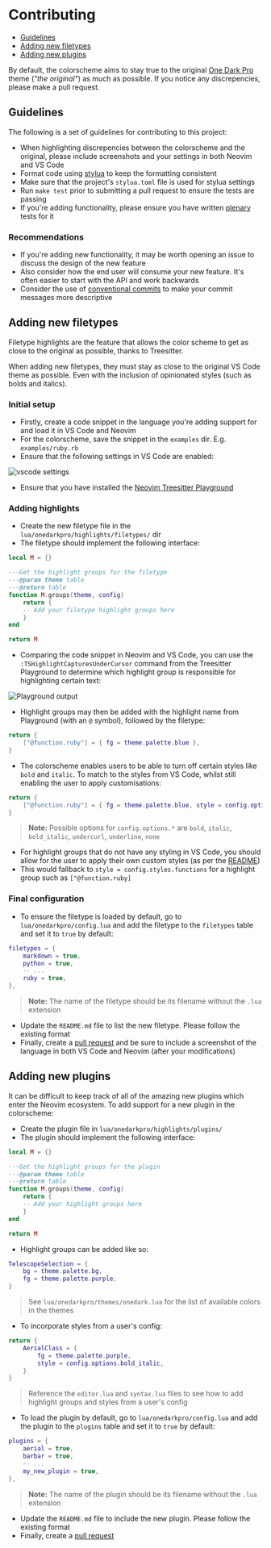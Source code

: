 # Contributing

- [Guidelines](#guidelines)
- [Adding new filetypes](#adding-new-filetypes)
- [Adding new plugins](#adding-new-plugins)

By default, the colorscheme aims to stay true to the original [One Dark Pro](https://github.com/Binaryify/OneDark-Pro)
theme (_"the original"_) as much as possible. If you notice any discrepencies, please make a pull request.

## Guidelines

The following is a set of guidelines for contributing to this project:

- When highlighting discrepencies between the colorscheme and the original, please include screenshots and your settings in both Neovim and VS Code
- Format code using [stylua](https://github.com/johnnymorganz/stylua) to keep the formatting consistent
- Make sure that the project's `stylua.toml` file is used for stylua settings
- Run `make test` prior to submitting a pull request to ensure the tests are passing
- If you're adding functionality, please ensure you have written [plenary](https://github.com/nvim-lua/plenary.nvim/blob/master/TESTS_README.md) tests for it

### Recommendations

- If you're adding new functionality, it may be worth opening an issue to discuss the design of the new feature
- Also consider how the end user will consume your new feature. It's often easier to start with the API and work backwards
- Consider the use of [conventional commits](https://www.conventionalcommits.org/en/v1.0.0/) to make your commit messages more descriptive

## Adding new filetypes
Filetype highlights are the feature that allows the color scheme to get as close to the original as possible, thanks to Treesitter.

When adding new filetypes, they must stay as close to the original VS Code theme as possible. Even with the inclusion of opinionated styles (such as bolds and italics).

### Initial setup

- Firstly, create a code snippet in the language you're adding support for and load it in VS Code and Neovim
- For the colorscheme, save the snippet in the `examples` dir. E.g. `examples/ruby.rb`
- Ensure that the following settings in VS Code are enabled:

<img src="https://user-images.githubusercontent.com/9512444/196125493-e4a84477-6396-49c5-b1a9-6c5c548458c0.png" alt="vscode settings" />

- Ensure that you have installed the [Neovim Treesitter Playground](https://github.com/nvim-treesitter/playground)

### Adding highlights

- Create the new filetype file in the `lua/onedarkpro/highlights/filetypes/` dir
- The filetype should implement the following interface:

```lua
local M = {}

---Get the highlight groups for the filetype
---@param theme table
---@return table
function M.groups(theme, config)
    return {
    -- Add your filetype highlight groups here
    }
end

return M
```

- Comparing the code snippet in Neovim and VS Code, you can use the `:TSHighlightCapturesUnderCursor` command from the Treesitter Playground to determine which highlight group is responsible for highlighting certain text:

<img src="https://user-images.githubusercontent.com/9512444/196629898-ce690157-99f5-4540-bdfa-e28ac3d5e012.png" alt="Playground output" />

- Highlight groups may then be added with the highlight name from Playground (with an `@` symbol), followed by the filetype:

```lua
return {
    ["@function.ruby"] = { fg = theme.palette.blue },
}
```

- The colorscheme enables users to be able to turn off certain styles like `bold` and `italic`. To match to the styles from VS Code, whilst still enabling the user to apply customisations:

```lua
return {
    ["@function.ruby"] = { fg = theme.palette.blue, style = config.options.bold },
}
```
> **Note:** Possible options for `config.options.*` are `bold`, `italic`, `bold_italic`, `undercurl`, `underline`, `none`

- For highlight groups that do not have any styling in VS Code, you should allow for the user to apply their own custom styles (as per the [README](https://github.com/olimorris/onedarkpro.nvim#configuring-styles))
- This would fallback to `style = config.styles.functions` for a highlight group such as `["@function.ruby]`

### Final configuration

- To ensure the filetype is loaded by default, go to `lua/onedarkpro/config.lua` and add the filetype to the `filetypes` table and set it to `true` by default:

```lua
filetypes = {
    markdown = true,
    python = true,
    -- ...
    ruby = true,
},
```
> **Note:** The name of the filetype should be its filename without the `.lua` extension

- Update the `README.md` file to list the new filetype. Please follow the existing format
- Finally, create a [pull request](https://docs.github.com/en/pull-requests/collaborating-with-pull-requests/proposing-changes-to-your-work-with-pull-requests/about-pull-requests) and be sure to include a screenshot of the language in both VS Code and Neovim (after your modifications)

## Adding new plugins

It can be difficult to keep track of all of the amazing new plugins which enter the Neovim ecosystem. To add support for a new plugin in the colorscheme:

- Create the plugin file in `lua/onedarkpro/highlights/plugins/`
- The plugin should implement the following interface:
```lua
local M = {}

---Get the highlight groups for the plugin
---@param theme table
---@return table
function M.groups(theme, config)
    return {
    -- Add your highlight groups here
    }
end

return M
```
- Highlight groups can be added like so:
```lua
TelescopeSelection = {
    bg = theme.palette.bg,
    fg = theme.palette.purple,
}
```
> See `lua/onedarkpro/themes/onedark.lua` for the list of available colors in the themes

- To incorporate styles from a user's config:

```lua
return {
    AerialClass = {
        fg = theme.palette.purple,
        style = config.options.bold_italic,
    }
}
```
> Reference the `editor.lua` and `syntax.lua` files to see how to add highlight groups and styles from a user's config

- To load the plugin by default, go to `lua/onedarkpro/config.lua` and add the plugin to the `plugins` table and set it to `true` by default:

```lua
plugins = {
    aerial = true,
    barbar = true,
    -- ...
    my_new_plugin = true,
},
```
> **Note:** The name of the plugin should be its filename without the `.lua` extension

- Update the `README.md` file to include the new plugin. Please follow the existing format
- Finally, create a [pull request](https://docs.github.com/en/pull-requests/collaborating-with-pull-requests/proposing-changes-to-your-work-with-pull-requests/about-pull-requests)

